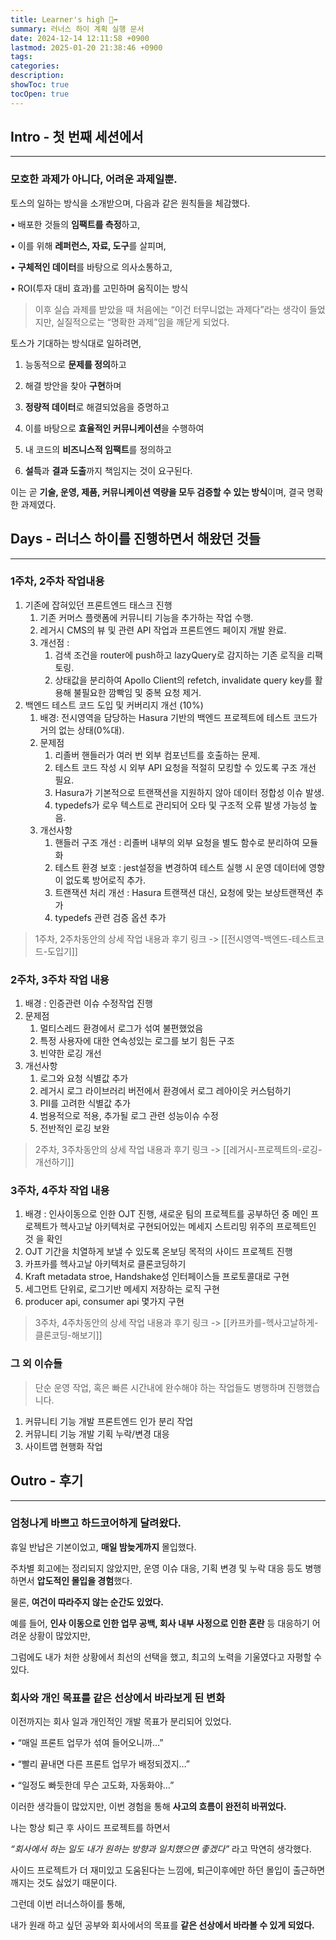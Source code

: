 ```yaml
---
title: Learner's high 🏃‍➡️
summary: 러너스 하이 계획 실행 문서 
date: 2024-12-14 12:11:58 +0900
lastmod: 2025-01-20 21:38:46 +0900
tags: 
categories: 
description: 
showToc: true
tocOpen: true
---
```


## Intro - 첫 번째 세션에서 
---

### 모호한 과제가 아니다, 어려운 과제일뿐.

토스의 일하는 방식을 소개받으며, 다음과 같은 원칙들을 체감했다.

• 배포한 것들의 **임팩트를 측정**하고,

• 이를 위해 **레퍼런스, 자료, 도구**를 살피며,

• **구체적인 데이터**를 바탕으로 의사소통하고,

• ROI(투자 대비 효과)를 고민하며 움직이는 방식

  

>이후 실습 과제를 받았을 때 처음에는 “이건 터무니없는 과제다”라는 생각이 들었지만, 실질적으로는 “명확한 과제”임을 깨닫게 되었다.

토스가 기대하는 방식대로 일하려면,

1. 능동적으로 **문제를 정의**하고

2. 해결 방안을 찾아 **구현**하며

3. **정량적 데이터**로 해결되었음을 증명하고

4. 이를 바탕으로 **효율적인 커뮤니케이션**을 수행하여

5. 내 코드의 **비즈니스적 임팩트**를 정의하고

6. **설득**과 **결과 도출**까지 책임지는 것이 요구된다.

  

이는 곧 **기술, 운영, 제품, 커뮤니케이션 역량을 모두 검증할 수 있는 방식**이며, 결국 명확한 과제였다.


## Days - 러너스 하이를 진행하면서 해왔던 것들
---
### 1주차, 2주차 작업내용
1. 기존에 잡혀있던 프론트엔드 태스크 진행
	1. 기존 커머스 플랫폼에 커뮤니티 기능을 추가하는 작업 수행.
	2. 레거시 CMS의 뷰 및 관련 API 작업과 프론트엔드 페이지 개발 완료.
	3. 개선점 :
		1. 검색 조건을 router에 push하고 lazyQuery로 감지하는 기존 로직을 리팩토링.
		2. 상태값을 분리하여 Apollo Client의 refetch, invalidate query key를 활용해 불필요한 깜빡임 및 중복 요청 제거.
2. 백엔드 테스트 코드 도입 및 커버리지 개선 (10%)
	1. 배경: 전시영역을 담당하는 Hasura 기반의 백엔드 프로젝트에 테스트 코드가 거의 없는 상태(0%대).
	2. 문제점
		1. 리졸버 핸들러가 여러 번 외부 컴포넌트를 호출하는 문제.
		2. 테스트 코드 작성 시 외부 API 요청을 적절히 모킹할 수 있도록 구조 개선 필요.
		3. Hasura가 기본적으로 트랜잭션을 지원하지 않아 데이터 정합성 이슈 발생.
		4. typedefs가 로우 텍스트로 관리되어 오타 및 구조적 오류 발생 가능성 높음.
	3. 개선사항
		1. 핸들러 구조 개선 : 리졸버 내부의 외부 요청을 별도 함수로 분리하여 모듈화
		2. 테스트 환경 보호 : jest설정을 변경하여 테스트 실행 시 운영 데이터에 영향이 없도록 방어로직 추가.
		3. 트랜잭션 처리 개선 : Hasura 트랜잭션 대신, 요청에 맞는 보상트랜잭션 추가
		4. typedefs 관련 검증 옵션 추가
> 1주차, 2주차동안의 상세 작업 내용과 후기 링크 ->  [[전시영역-백엔드-테스트코드-도입기]]

### 2주차, 3주차 작업 내용
1. 배경 : 인증관련 이슈 수정작업 진행
2. 문제점  
	1. 멀티스레드 환경에서 로그가 섞여 불편했었음
	2. 특정 사용자에 대한 연속성있는 로그를 보기 힘든 구조
	3. 빈약한 로깅 개선
3. 개선사항 
	1. 로그와 요청 식별값 추가
	2. 레거시 로그 라이브러리 버전에서 환경에서 로그 레아이웃 커스텀하기
	3. PII를 고려한 식별값 추가
	4. 범용적으로 적용, 추가될 로그 관련 성능이슈 수정
	5. 전반적인 로깅 보완
> 2주차, 3주차동안의 상세 작업 내용과 후기 링크 ->  [[레거시-프로젝트의-로깅-개선하기]]

### 3주차, 4주차 작업 내용
1. 배경 : 인사이동으로 인한 OJT 진행, 새로운 팀의 프로젝트를 공부하던 중 메인 프로젝트가 헥사고날 아키텍처로 구현되어있는 메세지 스트리밍 위주의 프로젝트인 것 을 확인
2. OJT 기간을 치열하게 보낼 수 있도록 온보딩 목적의 사이드 프로젝트 진행
3. 카프카를 헥사고날 아키텍처로 클론코딩하기
4. Kraft metadata stroe, Handshake성 인터페이스들 프로토콜대로 구현
5. 세그먼트 단위로, 로그기반 메세지 저장하는 로직 구현
6. producer api, consumer api 몇가지 구현
> 3주차, 4주차동안의 상세 작업 내용과 후기 링크 ->  [[카프카를-헥사고날하게-클론코딩-해보기]]


### 그 외 이슈들
> 단순 운영 작업, 혹은 빠른 시간내에 완수해야 하는 작업들도 병행하며 진행했습니다.
1. 커뮤니티 기능 개발 프론트엔드 인가 분리 작업
2. 커뮤니티 기능 개발 기획 누락/변경 대응
3. 사이트맵 현행화 작업

## Outro - 후기
---
### 엄청나게 바쁘고 하드코어하게 달려왔다.
휴일 반납은 기본이었고, **매일 밤늦게까지** 몰입했다.

주차별 회고에는 정리되지 않았지만, 운영 이슈 대응, 기획 변경 및 누락 대응 등도 병행하면서 **압도적인 몰입을 경험**했다.
  

물론, **여건이 따라주지 않는 순간도 있었다.**

예를 들어, **인사 이동으로 인한 업무 공백, 회사 내부 사정으로 인한 혼란** 등 대응하기 어려운 상황이 많았지만,

그럼에도 내가 처한 상황에서 최선의 선택을 했고, 최고의 노력을 기울였다고 자평할 수 있다.

### 회사와 개인 목표를 같은 선상에서 바라보게 된 변화
이전까지는 회사 일과 개인적인 개발 목표가 분리되어 있었다.

• “매일 프론트 업무가 섞여 들어오니까…”

• “빨리 끝내면 다른 프론트 업무가 배정되겠지…”

• “일정도 빠듯한데 무슨 고도화, 자동화야…”

  

이러한 생각들이 많았지만, 이번 경험을 통해 **사고의 흐름이 완전히 바뀌었다.**

나는 항상 퇴근 후 사이드 프로젝트를 하면서

_“회사에서 하는 일도 내가 원하는 방향과 일치했으면 좋겠다”_ 라고 막연히 생각했다.

사이드 프로젝트가 더 재미있고 도움된다는 느낌에, 퇴근이후에만 하던 몰입이 출근하면 깨지는 것도 싫었기 때문이다.

  

그런데 이번 러너스하이를 통해,

내가 원래 하고 싶던 공부와 회사에서의 목표를 **같은 선상에서 바라볼 수 있게 되었다.**
